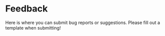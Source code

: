 # Feedback

Here is where you can submit bug reports or suggestions. Please fill out a template when submitting!
